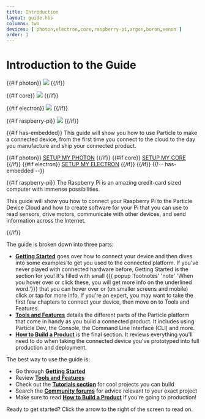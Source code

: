 ```yaml
---
title: Introduction
layout: guide.hbs
columns: two
devices: [ photon,electron,core,raspberry-pi,argon,boron,xenon ]
order: 1
---
```


# Introduction to the Guide

{{#if photon}}
![](/assets/images/family_portrait_outlines.png)
{{/if}}

{{#if core}}
![](/assets/images/family_portrait_outlines.png)
{{/if}}

{{#if electron}}
![](/assets/images/family_portrait_outlines.png)
{{/if}}

{{#if raspberry-pi}}
![](/assets/images/raspberry-pi.svg)
{{/if}}

{{#if has-embedded}}
This guide will show you how to use Particle to make a connected device, from the first time you connect to the cloud to the day you manufacture and ship your connected product.


{{#if photon}}
<a href="/guide/getting-started/start/#step-1-power-on-your-device" target="_blank" class="button">SETUP MY PHOTON</a>
{{/if}}
{{#if core}}
<a href="/guide/getting-started/start/#step-1-power-on-your-device" target="_blank" class="button">SETUP MY CORE</a>
{{/if}}
{{#if electron}}
<a href="https://setup.particle.io/" target="_blank" class="button">SETUP MY ELECTRON</a>
{{/if}}
{{/if}} {{!-- has-embedded --}}

{{#if raspberry-pi}}
The Raspberry Pi is an amazing credit-card sized computer with immense possibilities.

This guide will show you how to connect your Raspberry Pi to the
Particle Device Cloud and how to create software for your Pi that you can use to read sensors, drive motors, communicate with other devices, and send information across the Internet.

{{/if}}

The guide is broken down into three parts:
- [**Getting Started**](/guide/getting-started/start/) goes over how to connect your device and then dives into some examples to get you used to the connected platform. If you've never played with connected hardware before, Getting Started is the section for you! It's filled with small {{{ popup 'footnotes' 'note' 'When you hover over or click these, you will get more info on the underlined word.'}}} that you can hover over or (on smaller screens and mobile) click or tap for more info. If you're an expert, you may want to take the first few chapters to connect your device, then move on to Tools and Features.
- [**Tools and Features**](/guide/tools-and-features/intro/) details the different parts of the Particle platform that come in handy as you build a connected product. It includes using Particle Dev, the Console, the Command Line Interface (CLI) and more.
- [**How to Build a Product**](/guide/how-to-build-a-product/intro/) is the final section. It reviews everything you'll need to do when taking the connected device you've prototyped into full production and deployment.

The best way to use the guide is:
- Go through [**Getting Started**](/guide/getting-started/start/)
- Review [**Tools and Features**](/guide/tools-and-features/intro/)
- Check out the [**Tutorials section**](/tutorials) for cool projects you can build
- Search the [**Community forums**](https://community.particle.io) for advice relevant to your exact project
- Make sure to read [**How to Build a Product**](/guide/how-to-build-a-product/intro/) if you're going to production!

Ready to get started? Click the arrow to the right of the screen to read on.
